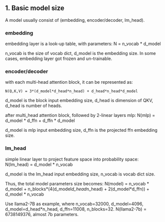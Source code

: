 

## 1. Basic model size
A model usually consist of (embedding, encoder/decoder, lm_head).
### embedding 
embedding layer is a look-up table, with parameters:
    N = n_vocab * d_model

n_vocab is the size of vocab dict, d_model is the embedding size. 
In some cases, embedding layer got frozen and un-trainable.

### encoder/decoder
with each multi-head attention block, it can be represented as:

    N(Q,K,V) = 3*(d_model*d_head*n_head) + d_head*n_head*d_model 

d_model is the block input embedding size, d_head is dimension of 
QKV, d_head is number of heads.

after multi_head attention block, followed by 2-linear layers mlp:
    N(mlp) = d_model * d_ffn + d_ffn * d_model

d_model is mlp input embedding size, d_ffn is the projected ffn 
embedding size.

### lm_head
simple linear layer to project feature space into probability space:
    N(lm_head) = d_model * n_vocab

d_model is the lm_head input embedding size, n_vocab is vocab dict size.

Thus, the total model parameters size becomes:
    N(model) = n_vocab * d_model + n_blocks*(4(d_model*d_head*n_head) + 2(d_model*d_ffn)) + d_model * n_vocab

Use llama2-7B as example, where n_vocab=32000, d_model=4096, d_model=d_head*n_head,
d_ffn=11008, n_blocks=32. 
    N(llama2-7b) = 6738149376, almost 7b parameters.
